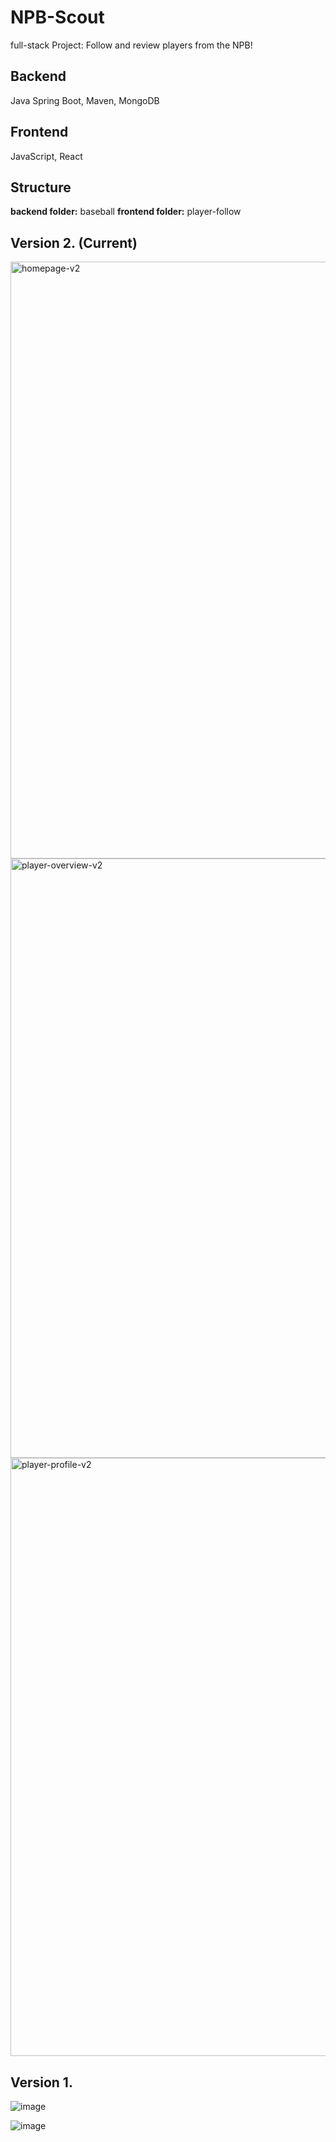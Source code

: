 # NPB-Scout
 full-stack Project: Follow and review players from the NPB!

## Backend
Java Spring Boot, Maven, MongoDB

## Frontend
JavaScript, React

## Structure
 **backend folder:** baseball
 **frontend folder:** player-follow

## Version 2. (Current)

<img width="955" alt="homepage-v2" src="https://github.com/A29-S/NPB-Scout/assets/58533990/2a9ab40f-e84b-422a-bf3d-0bcbfb3e2ddc">

<img width="959" alt="player-overview-v2" src="https://github.com/A29-S/NPB-Scout/assets/58533990/659d35b8-8fd3-4554-bdbf-53361a4512a8">

<img width="957" alt="player-profile-v2" src="https://github.com/A29-S/NPB-Scout/assets/58533990/042ab1ab-0064-45f6-b4c4-020ed33221e1">








 ## Version 1. 

![image](https://github.com/A29-S/NPB-Scout/assets/58533990/b89fe31c-3f5a-4e96-9e99-43020f239885)


![image](https://github.com/A29-S/NPB-Scout/assets/58533990/5ad569f2-0972-4589-8f69-b20f5417a5fd)


